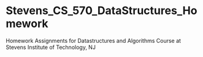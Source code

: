 # Stevens_CS_570_DataStructures_Homework
Homework Assignments for Datastructures and Algorithms Course at Stevens Institute of Technology, NJ
